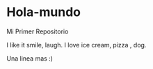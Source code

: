 # Hola-mundo

Mi Primer Repositorio

I like  it smile,  laugh.
I love ice cream, pizza , dog.

Una linea mas :) 
